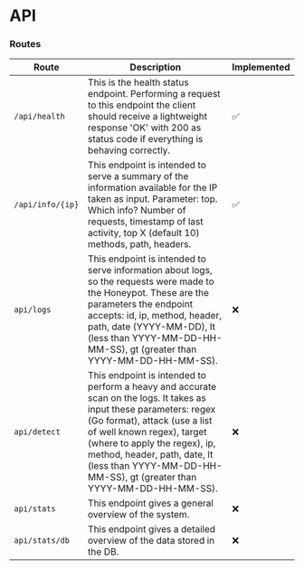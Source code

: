 # API

### Routes

| Route | Description  | Implemented |
|---|---|---|
| `/api/health` | This is the health status endpoint. Performing a request to this endpoint the client should receive a lightweight response 'OK' with 200 as status code if everything is behaving correctly. | ✅ |
| `/api/info/{ip}` | This endpoint is intended to serve a summary of the information available for the IP taken as input. Parameter: top. Which info? Number of requests, timestamp of last activity, top X (default 10) methods, path, headers. | ✅ |
| `api/logs` | This endpoint is intended to serve information about logs, so the requests were made to the Honeypot. These are the parameters the endpoint accepts: id, ip, method, header, path, date (YYYY-MM-DD), lt (less than YYYY-MM-DD-HH-MM-SS), gt (greater than YYYY-MM-DD-HH-MM-SS). | ❌ |
| `api/detect` | This endpoint is intended to perform a heavy and accurate scan on the logs. It takes as input these parameters: regex (Go format), attack (use a list of well known regex), target (where to apply the regex), ip, method, header, path, date, lt (less than YYYY-MM-DD-HH-MM-SS), gt (greater than YYYY-MM-DD-HH-MM-SS). | ❌ |
| `api/stats` | This endpoint gives a general overview of the system. | ❌ |
| `api/stats/db` | This endpoint gives a detailed overview of the data stored in the DB. | ❌ |
